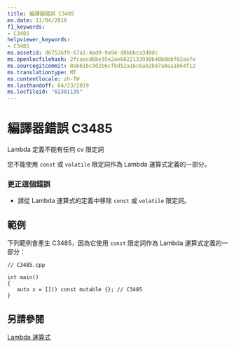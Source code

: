 ```yaml
---
title: 編譯器錯誤 C3485
ms.date: 11/04/2016
f1_keywords:
- C3485
helpviewer_keywords:
- C3485
ms.assetid: d67536f9-67a1-4ad9-9a94-d8bbbca3d0dc
ms.openlocfilehash: 2fcaecd6be35e2ae6822133930b48b6bbf02aafe
ms.sourcegitcommit: 0ab61bc3d2b6cfbd52a16c6ab2b97a8ea1864f12
ms.translationtype: MT
ms.contentlocale: zh-TW
ms.lasthandoff: 04/23/2019
ms.locfileid: "62381135"
---
```

# <a name="compiler-error-c3485"></a>編譯器錯誤 C3485

Lambda 定義不能有任何 cv 限定詞

您不能使用 `const` 或 `volatile` 限定詞作為 Lambda 運算式定義的一部分。

### <a name="to-correct-this-error"></a>更正這個錯誤

- 請從 Lambda 運算式的定義中移除 `const` 或 `volatile` 限定詞。

## <a name="example"></a>範例

下列範例會產生 C3485，因為它使用 `const` 限定詞作為 Lambda 運算式定義的一部分：

```
// C3485.cpp

int main()
{
   auto x = []() const mutable {}; // C3485
}
```

## <a name="see-also"></a>另請參閱

[Lambda 運算式](../../cpp/lambda-expressions-in-cpp.md)